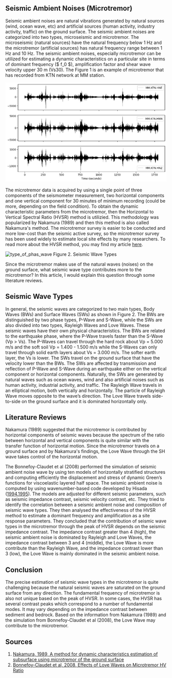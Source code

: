 ﻿---
tags: Seismic-Hazard
---
## Seismic Ambient Noises (Microtremor)

Seismic ambient noises are natural vibrations generated by natural sources (wind, ocean wave, etc) and artificial sources (human activity, industry activity, traffic) on the ground surface. The seismic ambient noises are categorized into two types, microseismic and microtremor. The microseismic (natural sources) have the natural frequency below 1 Hz and the microtremor (artificial sources) has natural frequency range between 1 Hz and 10 Hz. The seismic ambient noises, especially microtremor can be utilized for estimating a dynamic characteristics on a particular site in terms of dominant frequency ($ f_0 $), amplification factor and shear wave velocity upper 30 m (Vs30). The Figure 1 is an example of microtremor that has recorded from KTN network at MM station.

![microtremor](https://raw.githubusercontent.com/auliakhalqillah/auliakhalqillah.github.io/refs/heads/main/imgs/microtremor_MM_KTN.png)

The microtremor data is acquired by using a single point of three components of the seismometer measurement, two horizontal components and one vertical component for 30 minutes of minimum recording (could be more, depending on the field condition). To obtain the dynamic characteristic parameters from the microtremor, then the Horizontal to Vertical Spectral Ratio (HVSR) method is utilizied. This methodology was popularized by Nakamura (1989) and then this method is also called Nakamura's method. The microtremor survey is easier to be conducted and more low-cost than the seismic active survey, so the microtremor survey has been used widely to estimate local site effects by many researchers. To read more about the HVSR method, you may find my article [here](https://www.researchgate.net/publication/387663431_Introduction_to_Horizontal_to_Vertical_Spectral_Ratio_Data_Processing_An_experiment_of_a_parameter_adjustment).

![type_of_phas_wave](https://upload.wikimedia.org/wikipedia/commons/0/07/Overview_Seismic_Waves.jpg)
Figure 2. Seismic Wave Types

Since the microtremor makes use of the natural waves (noises) on the ground surface, what seismic wave type contributes more to the microtremor? In this article, I would explain this question through some literature reviews.

## Seismic Wave Types

In general, the seismic waves are categorized to two main types, Body Waves (BWs) and Surface Waves (SWs) as shown in Figure 2. The BWs are distinguished by two phase types, P-Wave and S-Wave, while the SWs are also divided into two types, Rayleigh Waves and Love Waves. These seismic waves have their own physical characteristics. The BWs are related to the earthquake phase, where the P-Wave travels faster than the S-Wave (Vp > Vs). The P-Waves can travel through the hard rock about Vp = 5.000 m/s and the soft soil Vp = 1.400 - 1.500 m/s while the S-Waves can only travel through solid earth layers about Vs = 3.000 m/s. The softer earth layer, the Vs is lower. The SWs travel on the ground surface that have the velocity lower than the BWs. The SWs are affected by transmission and reflection of P-Wave and S-Wave during an earthquake either on the vertical component or horizontal components. Naturally, the SWs are generated by natural waves such as ocean waves, wind and also artificial noises such as human activity, industrial activity, and traffic. The Rayleigh Wave travels in an elliptical motion, both vertically and horizontally. The particle of Rayleigh Wave moves opposite to the wave’s direction. The Love Wave travels side-to-side on the ground surface and it is dominated horizontally only.

## Literature Reviews

Nakamura (1989) suggested that the microtremor is contributed by horizontal components of seismic waves because the spectrum of the ratio between horizontal and vertical components is quite similar with the transfer function of horizontal motion. Since the microtremor travels on a ground surface and by Nakamura's findings, the Love Wave through the SH wave takes control  of the horizontal motion.

The Bonnefoy-Claudet et al (2008) performed the simulation of seismic ambient noise wave by using ten models of horizontally stratified structures and computing efficiently the displacement and stress of dynamic Green’s functions for viscoelastic layered half space. The seismic ambient noise is computed by using wavenumber-based code developed by Hisada ([1994](https://pubs.geoscienceworld.org/ssa/bssa/article-abstract/84/5/1456/119846),[1995](https://pubs.geoscienceworld.org/ssa/bssa/article-abstract/85/4/1080/102621)). The models are adjusted for different seismic parameters, such as seismic impedance contrast, seismic velocity contrast, etc. They tried to identify the correlation between a seismic ambient noise and composition of seismic wave types. They then analysed the effectiveness of the HVSR method to estimate a dominant frequency and amplification as a site response parameters. They concluded that the contribution of seismic wave types in the microtremor through the peak of HVSR depends on the seismic impedance contrast. The impedance contrast greater than 4 (high), the seismic ambient noise is dominated by Rayleigh and Love Waves, the impedance contrast between 3 and 4 (middle), the Love Wave is more contribute than the Rayleigh Wave, and the impedance contrast lower than 3 (low), the Love Wave is mainly dominated in the seismic ambient noise.

## Conclusion

The precise estimation of seismic wave types in the microtremor is quite challenging because the natural seismic waves are saturated on the ground surface from any direction. The fundamental frequency of microtremor is also not unique based on the peak of HVSR. In some cases, the HVSR has several contrast peaks which correspond to a number of fundamental modes. It may vary depending on the impedance contrast between sediment and bedrock. Based on the information from Nakamura (1989) and the simulation from Bonnefoy-Claudet et al (2008), the Love Wave may contribute to the microtremor.

## Sources

1. [Nakamura, 1989, A method for dynamic characteristics estimation of subsurface using microtremor of the ground surface](https://www.sdr.co.jp/papers/hv_1989.pdf)
2. [Bonnefoy-Claudet et al, 2008, Effects of Love Waves on Microtremor HV Ratio](https://pubs.geoscienceworld.org/ssa/bssa/article-abstract/98/1/288/341882/Effects-of-Love-Waves-on-Microtremor-H-V?redirectedFrom=fulltext)





